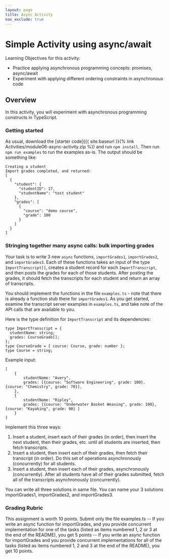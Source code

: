```yaml
---
layout: page
title: Async Activity
nav_exclude: true
---
```


# Simple Activity using async/await

Learning Objectives for this activity:

- Practice applying asynchronous programming concepts: promises, async/await
- Experiment with applying different ordering constraints in asynchronous code

## Overview

In this activity, you will experiment with asynchronous programming constructs in TypeScript.

### Getting started

As usual, download the [starter code]({{ site.baseurl }}{% link Activities/module06-async-activity.zip %}) and run `npm install`. Then run `npm run examples` to run the examples as-is. The output should be something like:

```
Creating a student
Import grades completed, and returned:
[
  {
    "student": {
      "studentID": 17,
      "studentName": "test student"
    },
    "grades": [
      {
        "course": "demo course",
        "grade": 100
      }
    ]
  }
]

```

### Stringing together many async calls: bulk importing grades

Your task is to write 3 new `async` functions, `importGrades1`, `importGrades2`, and
`importGrades3`. Each of these functions takes an input of the type `ImportTranscript[]`, creates a student
record for each `ImportTranscript`, and then posts the grades for each of those students. After
posting the grades, it should fetch the transcripts for each student and return an array of
transcripts.

You should implement the functions in the file `examples.ts` - note that there is already a function
stub there for `importGrades1`. As you get started, examine the transcript server examples in
`examples.ts`, and take note of the API calls that are available to you.

Here is the type definition for `ImportTranscript` and its dependencies:

```
type ImportTranscript = {
  studentName: string;
  grades: CourseGrade[];
};
type CourseGrade = { course: Course, grade: number };
type Course = string;
```

Example input:

```
[
    {
        studentName: "Avery",
        grades: [{course: "Software Engineering", grade: 100}, {course: "Chemistry", grade: 70}],
    },
    {
        studentName: "Ripley",
        grades: [{course: "Underwater Basket Weaving", grade: 100}, {course: "Kayaking", grade: 90} ]
    }
]
```

Implement this three ways:

1. Insert a student, insert each of their grades (in order), then insert the next student, then
   their grades, etc. until all students are inserted, then fetch transcripts.
2. Insert a student, then insert each of their grades, then fetch their transcript (in order). Do
   this set of operations asynchronously (concurrently) for all students.
3. Insert a student, then insert each of their grades, asynchronously (concurrently). After all
   students have all of their grades submitted, fetch all of the transcripts asynchronously
   (concurrently).

You can write all three solutions in same file. You can name your 3 solutions importGrades1, importGrades2, and importGrades3.

### Grading Rubric

This assignment is worth 10 points.  Submit only the file examples.ts 
-- If you write an async function for importGrades, and you provide concurrent implementation for one of the tasks (listed as items numbered 1, 2 or 3 at the end of the README), you get 5 points
-- If you write an async function for importGrades and you provide concurrent implementations for all of the tasks (listed as items numbered 1, 2 and 3 at the end of the README), you get 10 points.